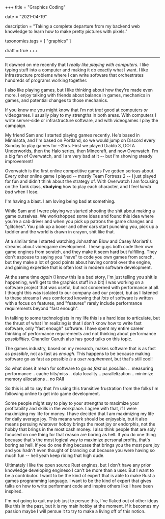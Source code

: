 +++
title = "Graphics Coding"

date = "2021-04-19"

description = "Taking a complete departure from my backend web knowledge to learn how to make pretty pictures with pixels."

taxonomies.tags = [
    "graphics"
]

draft = true
+++

------------------------------------------------------------------------

It dawned on me recently that I *really like playing with computers*. I
like typing stuff into a computer and making it do exactly what I want.
I like infrastructure problems where I can write software that
orchestrates hundreds of programs working together.

I also like playing games, but I like thinking about how they're made
even more. I enjoy talking with friends about balance in games,
mechanics in games, and potential changes to those mechanics.

If you know me you might know that I'm not *that* good at computers *or*
videogames. I usually play to my strengths in both areas. With computers
I write server-side or infrastructure software, and with videogames I
play the campaign.

My friend Sam and I started playing games recently. He's based in
Minnisota, and I'm based on Portland, so we would jump on Discord every
Sunday to play games for ~2hrs. First we played Diablo 3, DOTA
Underworlds, then the Halo series, then Minecraft, and now Overwatch.
I'm a big fan of Overwatch, and I am very bad at it -- but I'm showing
steady improvement!

Overwatch is the first online competitive games I've gotten serious
about. Every other online game I played -- mostly Team Fortress 2 -- I
just played for fun and didn't think about the strategy of. With
Overwatch I am focusing on the Tank class, **studying** how to play each
character, and I feel *kinda bad* when I lose.

I'm having a blast. I am loving being bad at something.

While Sam and I were playing we started shooting the shit about making a
game ourselves. We workshopped some ideas and found this idea where
you're a cab driver and when you pick up patrons the game changes and
"glitches". You pick up a boxer and other cars start punching you, pick
up a toddler and the world is drawn in crayon, shit like that.

At a similar time I started watching Johnathan Blow and Casey Moriarti's
streams about videogame development. These guys both code their own game
engines from scratch, and they make it seem hard but fulfilling. They
don't aspouse to saying you "have" to code you own games from scrach,
but they make a lot of good points about having control over the engine,
and gaining expertise that is often lost in modern software development.

At the same time *again* (I know this is a bad story, I'm just telling
you shit is happening, we'll get to the graphics stuff in a bit) I was
working on a software project that was useful, but not concerned with
performance at all. I thought this was isolated to our company and our
project, but as I listened to these streams I was comforted knowing that
*lots* of software is written with a focus on features, and "features"
rarely include performance requirements beyond "fast enough".

In talking to some technologists in my life this is a hard idea to
articulate, but the thrust of what I'm realizing is that I don't know
how to write fast software, only "fast enough" software. I have spent my
entire career thinking of performance requirements and not thinking
about performance *possibilities*. Chandler Caruth also has good talks
on this topic.

The games industry, based on my research, makes software that is as fast
as *possible*, not as fast as *enough*. This happens to be because
making software go as fast as possible *is* a *user requirement*, but
that's still cool!

So what does it mean for software to go *as fast as possible*. ..
measuring performance .. cache hits/miss .. data locality ..
parallelization .. minimize memory allocations .. no RAII

So this is all to say that I'm using this transitive frustration from
the folks I'm following online to get into game development.

Some people might say to play to your strengths to maximize your
profitability and skills in the workplace. I agree with that, if I were
maximizing my life for money. I have decided that I am maximizing my
life for daily average joy. This means work should be enjoyable, but it
also means persuing whatever hobby brings the most joy or endorphis, not
the hobby that brings in the most cash money. I also think people that
are soly focused on one thing for that reason are boring as hell. If you
do one thing becuase that's the most logical way to maximize personal
profits, that's boring as hell. If you do one thing becuase that brings
you the most pure joy and you hadn't even thought of brancing out
because you were having so much fun -- hell yeah keep riding that high
dude.

Ultimately I like the open source Rust engines, but I don't have any
prior knowledge developing engineso I can't be more than a user. But I
want to be a contributor. I want to be the kind of expert that is able
to make Rust a games programming language. I want to be the kind of
expert that gives talks on how to write performant code and inspire
others like I have been inspired.

I'm not going to quit my job just to persue this, I've flaked out of
other ideas like this in the past, but it is my main hobby at the
moment. If it becomes my passion maybe I will persue it to try to make a
living off of this notion.
